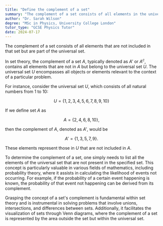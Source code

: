 ```yaml
---
title: "Define the complement of a set"
summary: "The complement of a set consists of all elements in the universal set that are not included in the given set."
author: "Dr. Sarah Wilson"
degree: "MSc in Physics, University College London"
tutor_type: "GCSE Physics Tutor"
date: 2024-07-17
---
```


The complement of a set consists of all elements that are not included in that set but are part of the universal set.

In set theory, the complement of a set $A$, typically denoted as $A'$ or $A^c$, contains all elements that are not in $A$ but belong to the universal set $U$. The universal set $U$ encompasses all objects or elements relevant to the context of a particular problem.

For instance, consider the universal set $U$, which consists of all natural numbers from $1$ to $10$:

$$
U = \{1, 2, 3, 4, 5, 6, 7, 8, 9, 10\}
$$

If we define set $A$ as 

$$
A = \{2, 4, 6, 8, 10\},
$$

then the complement of $A$, denoted as $A'$, would be 

$$
A' = \{1, 3, 5, 7, 9\}.
$$ 

These elements represent those in $U$ that are not included in $A$.

To determine the complement of a set, one simply needs to list all the elements of the universal set that are not present in the specified set. This concept is particularly valuable in various fields of mathematics, including probability theory, where it assists in calculating the likelihood of events not occurring. For example, if the probability of a certain event happening is known, the probability of that event not happening can be derived from its complement.

Grasping the concept of a set's complement is fundamental within set theory and is instrumental in solving problems that involve unions, intersections, and differences between sets. Additionally, it facilitates the visualization of sets through Venn diagrams, where the complement of a set is represented by the area outside the set but within the universal set.
    